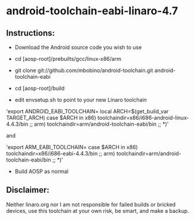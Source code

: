 android-toolchain-eabi-linaro-4.7
=================================
Instructions:
-------------
* Download the Android source code you wish to use

* cd [aosp-root]/prebuilts/gcc/linux-x86/arm
* git clone git://github.com/mbobino/android-toolchain.git android-toolchain-eabi
* cd [aosp-root]/build

* edit envsetup.sh to point to your new Linaro toolchain

'export ANDROID_EABI_TOOLCHAIN=
local ARCH=$(get_build_var TARGET_ARCH)
case $ARCH in
    x86) toolchaindir=x86/i686-android-linux-4.4.3/bin
        ;;
    arm) toolchaindir=arm/android-toolchain-eabi/bin
        ;;
    *)'

and

'export ARM_EABI_TOOLCHAIN=
case $ARCH in
    x86) toolchaindir=x86/i686-eabi-4.4.3/bin
        ;;
    arm) toolchaindir=arm/android-toolchain-eabi/bin
        ;;
    *)'

* Build AOSP as normal

Disclaimer:
-----------
Neither linaro.org nor I am not responsible for failed builds or bricked devices, use this toolchain at your own risk, be smart, and make a backup.
